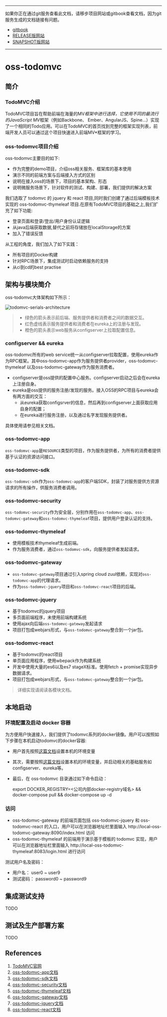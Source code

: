 -----
如果你正在通过git服务查看此文档，请移步项目网站或gitbook查看文档，因为git服务生成的文档链接有问题。
+ [gitbook](http://mvn-site.internal/oss-develop/gitbook)
+ [RELEASE版网站](http://mvn-site.internal/oss/staging)
+ [SNAPSHOT版网站](http://mvn-site.internal/oss-develop/staging)
-----

# oss-todomvc

## 简介
### TodoMVC介绍

TodoMVC项目旨在帮助前端在海量的MV*框架中进行选择，它使用不同的最流行的JavaScript MV*框架（例如Backbone、 Ember、AngularJS、Spine…）实现了一个相同的Todo应用。可以在TodoMVC的首页找到完整的框架实现列表，前端开发人员可以通过这个项目快速进入前端MV*框架的学习。

### oss-todomvc项目介绍

oss-todomvc主要目的如下:
+ 作为完整的demo项目，介绍oss相关服务、框架库的基本使用
+ 演示不同的前端方案与后端接入方式的区别
+ 说明在接入oss的场景下，项目的基本架构、形态
+ 说明微服务场景下，针对软件的测试、构建、部署，我们提供的解决方案
                 
我们选取了 todomvc 的 jquery 和 react 项目,同时我们创建了通过后端模板技术实现的 oss-todomvc-thymeleaf 项目.在原有TodoMVC项目的基础之上,我们扩充了如下功能:
+ 登录页面和登录/登出/用户身份认证逻辑
+ 从java后端获取数据,替代之前将存储放在localStorage的方案
+ 加入了错误反馈

从工程的角度，我们加入了如下实践：
+ 所有项目的Docker构建
+ 针对RPC场景下，集成测试时启动依赖服务的支持
+ 从ci到cd的best practise

## 架构与模块简介
oss-todomvc大体架构如下所示：

![todomvc-serials-architecture](src/readme/todomvc-serials-architecture.jpg)

> + 绿色的箭头表示前后端、服务提供者和消费者之间的数据交互。  
> + 红色虚线表示服务提供者和消费者在eureka上的注册与发现。  
> + 橙色的箭头表示web服务从configserver上拉取配置信息。  

### configserver && eureka

oss-todomvc所有的web service统一从configserver拉取配置，使用eureka作为RPC框架。其中oss-todomvc-app作为服务提供者provider，oss-todomvc-thymeleaf
以及oss-todomvc-gateway作为服务消费者。

+ configserver是oss提供的配置中心服务。configserver启动之后会在eureka上注册自身。
+ eureka是oss提供的服务注册/发现的服务。接入OSS的RPC项目与eureka会有两方面的交互：
    - 从eureka获取configsrver的信息，然后再到configserver上面获取应用自身的配置；
    - 在eureka进行服务注册，以及通过名字发现服务提供者。

具体使用请参见相关文档。

### oss-todomvc-app

`oss-todomvc-app`是`RESOURCE`类型的项目，作为服务提供者，为所有的消费者提供基于认证的资源访问接口。

### oss-todomvc-sdk

`oss-todomvc-sdk`作为`oss-todomvc-app`的客户端SDK，封装了对服务提供方资源请求的所有操作，供服务消费者调用。  

### oss-todomvc-security

`oss-todomvc-security`作为安全层，分别作用在`oss-todomvc-app`、`oss-todomvc-gateway`和`oss-todomvc-thymeleaf`项目，提供用户登录认证的支持。

### oss-todomvc-thymeleaf

+ 使用模板技术thymeleaf生成前端。
+ 作为服务消费者，通过`oss-todomvc-sdk`，向服务提供者发起请求。

### oss-todomvc-gateway

+ `oss-todomvc-gateway`项目通过引入spring cloud zuul依赖，实现对`oss-todomvc-app`的代理请求。
+ 作为`oss-todomvc-jquery`项目和`oss-todomvc-react`项目的后端。

### oss-todomvc-jquery

+ 基于todomvc的jquery项目
+ 多页面前端程序，未使用前端构建系统
+ 使用ajax向后端`oss-todomvc-gateway`发起请求
+ 项目打包成webjars形式，与`oss-todomvc-gateway`整合到一个jar包。

### oss-todomvc-react

+ 基于todomvc的react项目
+ 单页面应用程序，使用wbepack作为构建系统
+ 开发中使用大量的es6以及es7 stageX标准。使用fetch + promise实现异步数据请求。
+ 项目打包成webjars形式，与`oss-todomvc-gateway`整合到一个jar包。

> 详细实现请阅读各模块文档。

## 本地启动

### 环境配置及启动 docker 容器
为方便用户快速接入，我们提供了todomvc系列的docker镜像。用户可以按照如下步骤在本机启动todomvc的docker容器: 

+ 用户首先按照[这篇文档](http://mvn-site.internal/oss-develop/gitbook/docs/oss/CONTRIBUTION.html)设置本机的环境变量
+ 其次，需要按照[这篇文档](http://mvn-site.internal/oss-develop/gitbook/docs/oss-environment/)设置本机的环境变量，并启动相关的基础服务如configserver、eureka等。
+ 最后，在 oss-todomvc 目录通过如下命令启动：

    export DOCKER_REGISTRY=<公司内部docker-registry域名> && \
    docker-compose pull && docker-compose up -d

### 访问
+ oss-todomvc-gateway 的前端页面包括 oss-todomvc-jquery 和 oss-todomvc-react 的入口，用户可以在浏览器地址栏里面输入 http://local-oss-todomvc-gateway:8090/index.html 访问
+ oss-todomvc-thymeleaf 的前端用于演示基于模板的 todomvc 实现，用户可以在浏览器地址栏里面输入 http://local-oss-todomvc-thymeleaf:8083/login.html 进行访问

测试用户名及密码：
+ 用户名： user0 ~ user9
+ 测试密码： password0 ~ password9

## 集成测试支持

TODO

## 测试及生产部署方案

TODO

## References
1. [TodoMVC官网](http://todomvc.com/)
2. [oss-todomvc-app文档](oss-todomvc-app/README.md)
3. [oss-todomvc-sdk文档](oss-todomvc-sdk/README.md)
4. [oss-todomvc-security文档](oss-todomvc-security/README.md)
5. [oss-todomvc-thymeleaf文档](oss-todomvc-thymeleaf/README.md)
6. [oss-todomvc-gateway文档](oss-todomvc-gateway/README.md)
7. [oss-todomvc-jquery文档](oss-todomvc-jquery/README.md)
8. [oss-todomvc-react文档](oss-todomvc-react/README.md)
